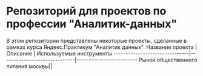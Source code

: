 # Репозиторий для проектов по профессии "Аналитик-данных"
В этом репозитории представлены некоторые проекты, сделанные в рамках курса Яндекс.Практикум "Аналитик данных".
Название проекта                  | Описание                     | Используемые инструменты
-------------------------------|------------------------------|-------------------------
Рынок общественного питания москвы|| 
